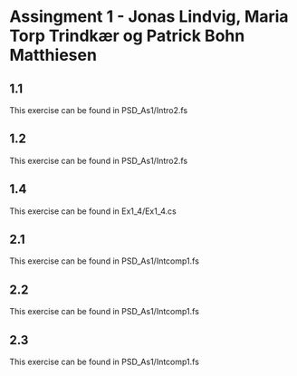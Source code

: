 # Assingment 1 - Jonas Lindvig, Maria Torp Trindkær og Patrick Bohn Matthiesen

## 1.1

This exercise can be found in PSD_As1/Intro2.fs

## 1.2

This exercise can be found in PSD_As1/Intro2.fs

## 1.4

This exercise can be found in Ex1_4/Ex1_4.cs

## 2.1

This exercise can be found in PSD_As1/Intcomp1.fs

## 2.2

This exercise can be found in PSD_As1/Intcomp1.fs

## 2.3

This exercise can be found in PSD_As1/Intcomp1.fs
